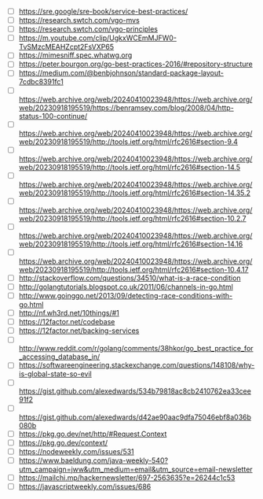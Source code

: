 - [ ] https://sre.google/sre-book/service-best-practices/
- [ ] https://research.swtch.com/vgo-mvs
- [ ] https://research.swtch.com/vgo-principles
- [ ] https://m.youtube.com/clip/UgkxWCEmMJFW0-TvSMzcMEAHZcpt2FsVXP65
- [ ] https://mimesniff.spec.whatwg.org
- [ ] https://peter.bourgon.org/go-best-practices-2016/#repository-structure
- [ ] https://medium.com/@benbjohnson/standard-package-layout-7cdbc8391fc1
- [ ] https://web.archive.org/web/20240410023948/https://web.archive.org/web/20230918195519/https://benramsey.com/blog/2008/04/http-status-100-continue/
- [ ] https://web.archive.org/web/20240410023948/https://web.archive.org/web/20230918195519/http://tools.ietf.org/html/rfc2616#section-9.4
- [ ] https://web.archive.org/web/20240410023948/https://web.archive.org/web/20230918195519/http://tools.ietf.org/html/rfc2616#section-14.5
- [ ] https://web.archive.org/web/20240410023948/https://web.archive.org/web/20230918195519/http://tools.ietf.org/html/rfc2616#section-14.35.2
- [ ] https://web.archive.org/web/20240410023948/https://web.archive.org/web/20230918195519/http://tools.ietf.org/html/rfc2616#section-10.2.7
- [ ] https://web.archive.org/web/20240410023948/https://web.archive.org/web/20230918195519/http://tools.ietf.org/html/rfc2616#section-14.16
- [ ] https://web.archive.org/web/20240410023948/https://web.archive.org/web/20230918195519/http://tools.ietf.org/html/rfc2616#section-10.4.17
- [ ] http://stackoverflow.com/questions/34510/what-is-a-race-condition
- [ ] http://golangtutorials.blogspot.co.uk/2011/06/channels-in-go.html
- [ ] http://www.goinggo.net/2013/09/detecting-race-conditions-with-go.html
- [ ] http://nf.wh3rd.net/10things/#1
- [ ] https://12factor.net/codebase
- [ ] https://12factor.net/backing-services
- [ ] http://www.reddit.com/r/golang/comments/38hkor/go_best_practice_for_accessing_database_in/
- [ ] https://softwareengineering.stackexchange.com/questions/148108/why-is-global-state-so-evil
- [ ] https://gist.github.com/alexedwards/534b79818ac8cb2410762ea33cee91f2
- [ ] https://gist.github.com/alexedwards/d42ae90aac9dfa75046ebf8a036b080b
- [ ] https://pkg.go.dev/net/http/#Request.Context
- [ ] https://pkg.go.dev/context/
- [ ] https://nodeweekly.com/issues/531
- [ ] https://www.baeldung.com/java-weekly-540?utm_campaign=jww&utm_medium=email&utm_source=email-newsletter
- [ ] https://mailchi.mp/hackernewsletter/697-2563635?e=26244c1c53
- [ ] https://javascriptweekly.com/issues/686